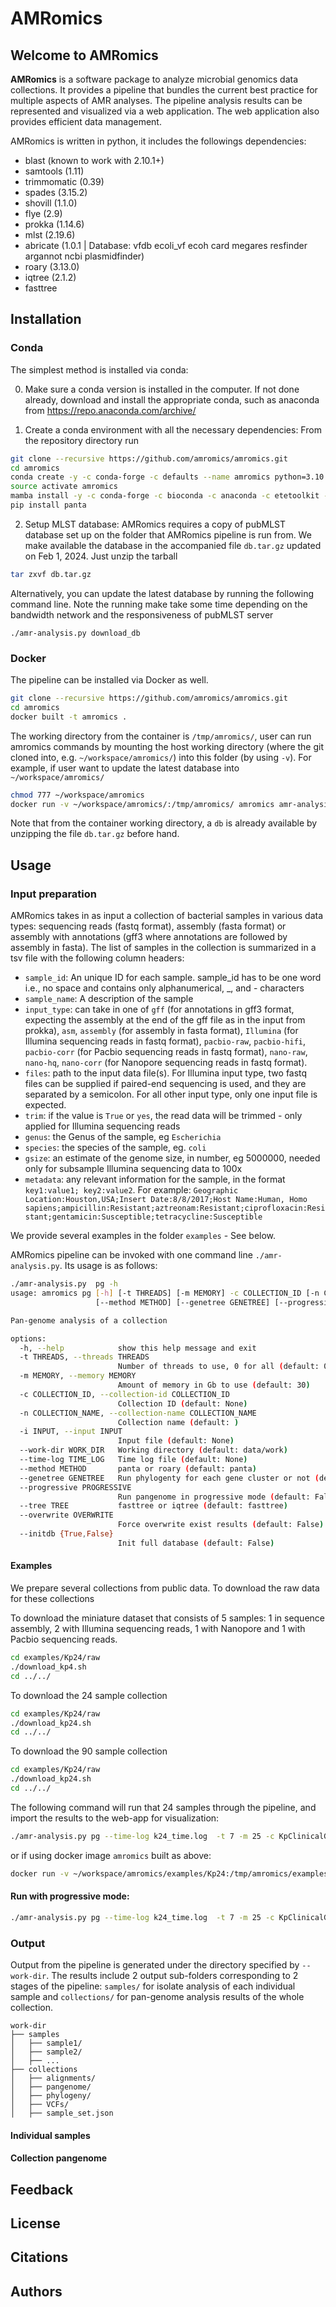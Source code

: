 # AMRomics   


## Welcome to AMRomics

**AMRomics** is a software package to analyze microbial genomics data collections.
It provides a pipeline that bundles the current best practice for 
multiple aspects of AMR analyses. The pipeline analysis results can be 
represented and visualized via a web application. The web application also 
provides efficient data management.
 
AMRomics is written in python, it includes the followings dependencies:
 * blast (known to work with 2.10.1+)
 * samtools (1.11)
 * trimmomatic (0.39)
 * spades (3.15.2)
 * shovill (1.1.0)
 * flye (2.9)
 * prokka (1.14.6)
 * mlst (2.19.6)
 * abricate (1.0.1 | Database: vfdb ecoli_vf ecoh card megares resfinder argannot ncbi plasmidfinder)
 * roary (3.13.0) 
 * iqtree (2.1.2)
 * fasttree

## Installation
### Conda
The simplest method is installed via conda:

0. Make sure a conda version is installed in the computer. If not done already, download and install the appropriate conda, such as anaconda from 
   https://repo.anaconda.com/archive/
   
1. Create a conda environment with all the necessary dependencies: From the repository directory run
```bash
git clone --recursive https://github.com/amromics/amromics.git
cd amromics
conda create -y -c conda-forge -c defaults --name amromics python=3.10 mamba
source activate amromics
mamba install -y -c conda-forge -c bioconda -c anaconda -c etetoolkit -c rpetit3 -c defaults --file requirements.txt
pip install panta
```

2. Setup MLST database: AMRomics requires a copy of pubMLST database set up on the folder that AMRomics pipeline is run from. We make available the database in the accompanied file `db.tar.gz` updated on Feb 1, 2024. Just unzip the tarball 
```bash
tar zxvf db.tar.gz
```
Alternatively, you can update the latest database by running the following command line. Note the running make take some time depending on the bandwidth network and the responsiveness of pubMLST server
```
./amr-analysis.py download_db
```
### Docker
The pipeline can be installed via Docker as well.
```bash
git clone --recursive https://github.com/amromics/amromics.git
cd amromics
docker built -t amromics .
```
The working directory from the container is `/tmp/amromics/`, user can run amromics commands by mounting the host working directory (where the git cloned into, e.g. `~/workspace/amromics/`) into this folder (by using `-v`). For example, if user want to update the latest database into `~/workspace/amromics/` 
```bash
chmod 777 ~/workspace/amromics
docker run -v ~/workspace/amromics/:/tmp/amromics/ amromics amr-analysis.py download_db
```
Note that from the container working directory, a `db` is already available by unzipping the file `db.tar.gz` before hand.
## Usage

### Input preparation

AMRomics takes in as input a collection of bacterial samples in various data types: sequencing reads (fastq format), assembly (fasta format) or assembly with annotations (gff3 where annotations are followed by assembly in fasta). The list of samples in the collection is summarized in a tsv file with the following column headers:
- `sample_id`: An unique ID for each sample. sample_id has to be one word i.e., no space and contains only alphanumerical, _, and - characters
- `sample_name`: A description of the sample
- `input_type`: can take in one of `gff` (for annotations in gff3 format, expecting the assembly at the end of the gff file as in the input from prokka), `asm`, `assembly` (for assembly in fasta format), `Illumina` (for Illumina sequencing reads in fastq format), `pacbio-raw`, `pacbio-hifi`, `pacbio-corr` (for Pacbio sequencing reads in fastq format), `nano-raw`, `nano-hq`, `nano-corr` (for Nanopore sequencing reads in fastq format).
- `files`: path to the input data file(s). For Illumina input type, two fastq files can be supplied if paired-end sequencing is used, and they are separated by a semicolon. For all other input type, only one input file is expected.
- `trim`: if the value is `True` or `yes`, the read data will be trimmed - only applied for Illumina sequencing reads
- `genus`: the Genus of the sample, eg `Escherichia`
- `species`: the species of the sample, eg. `coli`
- `gsize`: an estimate of the genome size, in number, eg 5000000, needed only for subsample Illumina sequencing data to 100x
- `metadata`: any relevant information for the sample, in the format `key1:value1; key2:value2`. For example: `Geographic Location:Houston,USA;Insert Date:8/8/2017;Host Name:Human, Homo sapiens;ampicillin:Resistant;aztreonam:Resistant;ciprofloxacin:Resistant;gentamicin:Susceptible;tetracycline:Susceptible`

We provide several examples in the folder `examples` - See below.


AMRomics pipeline can be invoked with one command line `./amr-analysis.py`. Its usage is as follows:

```bash
./amr-analysis.py  pg -h
usage: amromics pg [-h] [-t THREADS] [-m MEMORY] -c COLLECTION_ID [-n COLLECTION_NAME] -i INPUT [--work-dir WORK_DIR] [--time-log TIME_LOG]
                   [--method METHOD] [--genetree GENETREE] [--progressive PROGRESSIVE] [--tree TREE] [--overwrite OVERWRITE] [--initdb {True,False}]

Pan-genome analysis of a collection

options:
  -h, --help            show this help message and exit
  -t THREADS, --threads THREADS
                        Number of threads to use, 0 for all (default: 0)
  -m MEMORY, --memory MEMORY
                        Amount of memory in Gb to use (default: 30)
  -c COLLECTION_ID, --collection-id COLLECTION_ID
                        Collection ID (default: None)
  -n COLLECTION_NAME, --collection-name COLLECTION_NAME
                        Collection name (default: )
  -i INPUT, --input INPUT
                        Input file (default: None)
  --work-dir WORK_DIR   Working directory (default: data/work)
  --time-log TIME_LOG   Time log file (default: None)
  --method METHOD       panta or roary (default: panta)
  --genetree GENETREE   Run phylogenty for each gene cluster or not (default: False)
  --progressive PROGRESSIVE
                        Run pangenome in progressive mode (default: False)
  --tree TREE           fasttree or iqtree (default: fasttree)
  --overwrite OVERWRITE
                        Force overwrite exist results (default: False)
  --initdb {True,False}
                        Init full database (default: False)

```

#### Examples

We prepare several collections from public data. To download the raw data for these collections

To download the miniature dataset that consists of 5 samples: 1 in sequence assembly, 2 with Illumina sequencing reads, 1 with Nanopore and 1 with Pacbio sequencing reads.
```bash
cd examples/Kp24/raw
./download_kp4.sh
cd ../../
```

To download the 24 sample collection
```bash
cd examples/Kp24/raw
./download_kp24.sh
cd ../../
```

To download the 90 sample collection
```bash
cd examples/Kp24/raw
./download_kp24.sh
cd ../../
```

The following command will run that 24 samples through the pipeline, and import the results
to the web-app for visualization:

```bash
./amr-analysis.py pg --time-log k24_time.log  -t 7 -m 25 -c KpClinicalGRBZ -i examples/Kp24/Kp24.tsv --work-dir data/work  -n "Collection of 24 clinical isolates from Greek and Brazil"
```
or if using docker image `amromics` built as above:
```bash
docker run -v ~/workspace/amromics/examples/Kp24:/tmp/amromics/examples/Kp24 amromics amr-analysis.py pg --time-log examples/Kp24/k24_time.log  -t 16 -m 25 -c KpClinicalGRBZ -i examples/Kp24/config_Kp24.tsv --work-dir examples/Kp24/data/work  -n "Collection of 24 clinical isolates from Greek and Brazil"
```
#### Run with progressive mode:
```bash
./amr-analysis.py pg --time-log k24_time.log  -t 7 -m 25 -c KpClinicalGRBZ --progressive True -i examples/Kp89/Kp89.tsv --work-dir data/work  -n "Collection of 24+89 clinical isolates from Greek and Brazil"
```
### Output
Output from the pipeline is generated under the directory specified by `--work-dir`. 
The results include 2 output sub-folders corresponding to 2 stages of the pipeline: `samples/` for isolate analysis of each individual sample and `collections/` for pan-genome analysis results of the whole collection.
```
work-dir
├── samples
│   ├── sample1/
│   ├── sample2/
│   ├── ...
├── collections
│   ├── alignments/
│   ├── pangenome/
│   ├── phylogeny/
│   ├── VCFs/
│   ├── sample_set.json
```
#### Individual samples

#### Collection pangenome

## Feedback

## License

## Citations

## Authors
